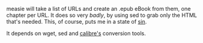 measie will take a list of URLs and create an .epub eBook from them,
one chapter per URL.  It does so very *badly*, by using sed to grab
only the HTML that's needed.  This, of course, puts me in a state of
[sin](http://stackoverflow.com/questions/1732348/regex-match-open-tags-except-xhtml-self-contained-tags).

It depends on wget, sed and [calibre's](http://calibre-ebook.com/)
conversion tools.
